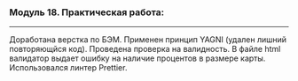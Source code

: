 ### Модуль 18. Практическая работа:

---
Доработана верстка по БЭМ.
Применен принцип YAGNI (удален лишний повторяющйся код).
Проведена проверка на валидность. В файле html валидатор выдает ошибку на наличие процентов в размере карты.
Использовался линтер Prettier.
